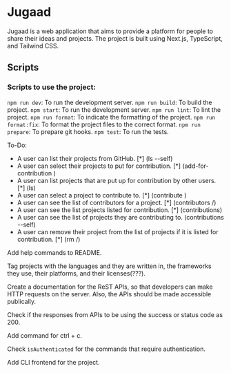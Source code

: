 # Jugaad

Jugaad is a web application that aims to provide a platform for people to share their ideas and projects. The project is built using Next.js, TypeScript, and Tailwind CSS.

## Scripts

### Scripts to use the project:

`npm run dev`: To run the development server.
`npm run build`: To build the project.
`npm start`: To run the development server.
`npm run lint`: To lint the project.
`npm run format`: To indicate the formatting of the project.
`npm run format:fix`: To format the project files to the correct format.
`npm run prepare`: To prepare git hooks.
`npm test`: To run the tests.

To-Do:

- A user can list their projects from GitHub. [*] (ls --self)
- A user can select their projects to put for contribution. [*] (add-for-contribution <project>)
- A user can list projects that are put up for contribution by other users. [*] (ls)
- A user can select a project to contribute to. [*] (contribute <project>)
- A user can see the list of contributors for a project. [*] (contributors <user>/<project>)
- A user can see the list projects listed for contribution. [*] (contributions)
- A user can see the list of projects they are contributing to. (contributions --self)
- A user can remove their project from the list of projects if it is listed for contribution. [*] (rm <user>/<project>)

Add help commands to README.

Tag projects with the languages and they are written in, the frameworks they use, their platforms, and their licenses(???).

Create a documentation for the ReST APIs, so that developers can make HTTP requests on the server. Also, the APIs should be made accessible publically.

Check if the responses from APIs to be using the success or status code as 200.

Add command for ctrl + c.

Check `isAuthenticated` for the commands that require authentication.

Add CLI frontend for the project.
